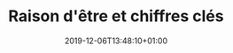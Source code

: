 ---
title: Raison d'être et chiffres clés
date: 2019-12-06T13:48:10+01:00
layout: chiffres
menu:
  main:
    parent: asso
    weight: 1
illu: /img/page-mission/illu-mission.svg
intro:
  first: "Cacher sa protection dans sa manche, se moquer d’une tâche de sang sur un jean, employer des euphémismes, ne pas avoir accès à des protections, sont autant d’habitudes qui prouvent que les règles demeurent encore un sujet extrêmement tabou. Aujourd’hui encore, les règles et leurs conséquences sur la vie et la santé de millions de femmes restent un impensé collectif, cela ne peut pas durer."
origine:
  title: Origine
  text_first: "Créée en 2015 par Tara Heuzé-Sarmini, Règles Élémentaires est la première association française de lutte contre la précarité menstruelle et le tabou des règles. 
  Notre mission : permettre à toutes les personnes de vivre leurs règles dans de bonnes conditions et faire qu’avoir ses règles ne soit plus un frein dans leur quotidien."
  text_second: "Pour cela, nous avons débuté par la collecte de protections périodiques pour les redistribuer aux personnes qui en ont besoin. Mais il fallait aller plus loin et combattre le tabou, c’est pourquoi nous avons développé des actions concrètes de sensibilisation avec des interventions dans les écoles pour donner de l’information là où elle est encore absente et pourtant nécessaire. Petit à petit, nous avons fait entrer les règles dans le débat public, que ce soit à travers des mobilisations politiques, des événements, des grandes campagnes de sensibilisation… Bref, nous agissons concrètement pour <b>#changerlesregles</b> !"
english_button: "Who are we ? EN presentation"
precarite:
  title: "La précarité menstruelle, c’est quoi ?"
  text: "C'est une situation vécue par toute personne qui éprouve des difficultés financières à disposer de suffisamment de protections périodiques pour se protéger correctement pendant ses règles."
  chiffre_title: "En France, 4 000 000 de femmes sont victimes de précarité menstruelle*"
  chiffre_text: "Ce manque d’accès aux protections peut bien sûr provoquer de graves troubles physiques : démangeaisons, infections, syndrome du choc toxique pouvant occasionner la mort. Cette situation a aussi un fort impact psychologique (perte de confiance en soi) et des répercussions sociales (incapacité à aller travailler ou étudier, notamment)"
tabou:
  title: "À quel point c’est tabou les règles ?"
  text: "Pourtant les conséquences sont bien réelles : Précarité menstruelle, méconnaissances (sur son corps, sur le fonctionnement des règles…), errance médicale, traitements inadaptés, discriminations, humiliations….<br/>
  Ce tabou se renforce encore plus à l’école où ⅓ des jeunes ont déjà subi des humiliations, ou en entreprise où il est quasiment impossible de trouver des protections périodiques alors même que les règles sont par nature difficilement prévisibles. "
  chiffre_title: "1 Français·e sur 2 pense que les règles sont taboues"
study:
  - number: 30%
    text: "30% des femmes en France ont été confrontées à la précarité menstruelle*"
  - number: 30%
    text: "30% des femmes ont déjà manqué le travail à cause de leurs règles**"
  - number: 80%
    text: "80% des Français·es estiment que la précarité menstruelle est un sujet de santé publique**"
  - number: 60%
    text: "60% des répondant·es n’ont reçu aucun enseignement formel à propos des règles**"
  - number: 80%
    text: "80% des jeunes filles sont stressées d’avoir leurs règles à l’école***"
  - number: 53%
    text: "53% des jeunes filles ont déjà manqué l’école à cause de leurs règles***"
study_source: "** (source : enquête règles et tabou, Règles Élémentaires x OpinionWay, Mai 2022)"
study_source2: "* (source : enquête précarité menstruelle, Règles Élémentaires x OpinionWay, Mars 2023)"
study_source3: "*** (source : enquête règles et école, Règles Élémentaires x OpinionWay, Octobre 2023)"
study_title: "Nos études avec Opinion Way"
study_text: "Pour que les règles soient un sujet de santé publique !"
study_button: "Consulter l'enquête règles et tabou"
study_button2: "Consulter l'enquête précarité menstruelle"
study_button3: "Consulter l'enquête règles et école"
numbers:
  title: Notre impact
  content: "Depuis la création de l'association en novembre 2015 :" 
  cards:
    - number: "+ de 21M"
      img: /img/page-mission/carte.svg
      desc: de protections collectées et redistribuées
    - number: "3 300 000"
      img: /img/page-mission/rond-protections.svg
      desc: mois de règles couverts
    - number: "+ de 3 000"
      img: /img/page-mission/illu_obtenir_une_boite.svg
      desc: collectes organisées partout en France
    - number: "+ de 1300"
      img: /img/page-mission/partenariat.svg
      desc: partenaires associatifs sur tout le territoire
    - number: "10 000"
      img: /img/page-mission/sensibilisation.svg
      desc: personnes sensibilisées lors de nos ateliers ou événements
parlons:
  title: "Notre plateforme d’éducation menstruelle Parlons Règles"
  content: >
    C’est le site que nous avons lancé pour diffuser de l’information vérifiée au sujet des règles. Vous y retrouverez des vidéos, un tchatbot nommé Timi, un espace parents et un espace relais éduactifs.
  button:
    link: "https://www.parlonsregles.fr/"
    text: Voir la plateforme
  illu: /img/page-chiffres/parlons-regles.png
rapport:
  title: "Notre Rapport d’Activité 2023"
  content: >
    Et pour avoir des informations plus détaillées sur notre impact, on vous propose de consulter notre dernier rapport d’activité !
  button:
    link: "/asso/rapport_2023"
    text: Lire le rapport d'activité
  illu: /img/page-chiffres/ra-2023.png
---